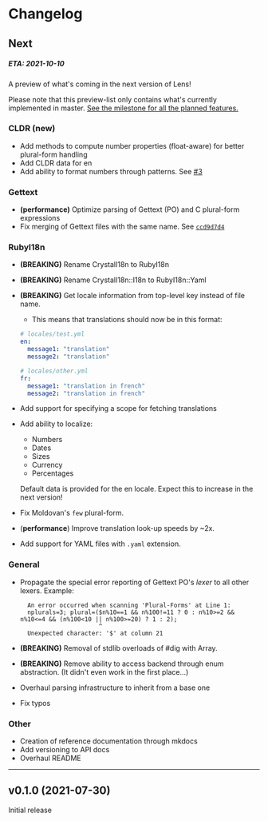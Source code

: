 # Changelog


## Next
##### ETA: 2021-10-10

A preview of what's coming in the next version of Lens! 

Please note that this preview-list only contains what's currently implemented in master. [See the milestone for all the planned features.](https://github.com/syeopite/lens/milestone/1)

### CLDR (new)
- Add methods to compute number properties (float-aware) for better plural-form handling
- Add CLDR data for en
- Add ability to format numbers through patterns. See [#3](https://github.com/syeopite/lens/issues/3)

### Gettext
- **(performance)** Optimize parsing of Gettext (PO) and C plural-form expressions
- Fix merging of Gettext files with the same name. See [`ccd9d7d4`](https://github.com/syeopite/lens/commit/ccd9d7d40e847b1c6b3f2370267d336e18bdd6c3)

### RubyI18n
- **(BREAKING)** Rename CrystalI18n to RubyI18n
- **(BREAKING)** Rename CrystalI18n::I18n to RubyI18n::Yaml 
- **(BREAKING)** Get locale information from top-level key instead of file name. 
  - This means that translations should now be in this format:
  ```yaml
  # locales/test.yml
  en:
    message1: "translation"
    message2: "translation"

  # locales/other.yml
  fr:
    message1: "translation in french"
    message2: "translation in french"
  ```
- Add support for specifying a scope for fetching translations 
- Add ability to localize:
    - Numbers
    - Dates
    - Sizes
    - Currency 
    - Percentages

  Default data is provided for the en locale. Expect this to increase in the next version!
- Fix Moldovan's `few` plural-form.
- (**performance**) Improve translation look-up speeds by ~2x. 
- Add support for YAML files with `.yaml` extension.
  

### General
- Propagate the special error reporting of Gettext PO's *lexer* to all other lexers. Example:
  ```
    An error occurred when scanning 'Plural-Forms' at Line 1:
    nplurals=3; plural=($n%10==1 && n%100!=11 ? 0 : n%10>=2 && n%10<=4 && (n%100<10 || n%100>=20) ? 1 : 2);
                        ^
    Unexpected character: '$' at column 21
  ```

- **(BREAKING)** Removal of stdlib overloads of #dig with Array. 
- **(BREAKING)** Remove ability to access backend through enum abstraction. (It didn't even work in the first place...)
- Overhaul parsing infrastructure to inherit from a base one 
- Fix typos

### Other
- Creation of reference documentation through mkdocs
- Add versioning to API docs
- Overhaul README

---
## v0.1.0 (2021-07-30)

Initial release
